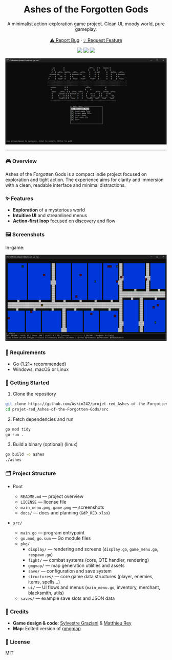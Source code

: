 <div align="center">
  <h1 align="center">Ashes of the Forgotten Gods</h1>
  <p align="center">
    A minimalist action-exploration game project. Clean UI, moody world, pure gameplay.
    <br />
    <br />
    <a href="issues/new">⚠️ Report Bug</a>
    ·
    <a href="issues/new">💡 Request Feature</a>
  </p>
  <p align="center">
    <img src="https://img.shields.io/badge/language-Go-00ADD8?style=for-the-badge&labelColor=000000" />
    <img src="https://img.shields.io/badge/platform-Windows%20%7C%20macOS%20%7C%20Linux-6E56CF?style=for-the-badge&labelColor=000000" />
    <img src="https://img.shields.io/badge/status-Work%20in%20Progress-f97316?style=for-the-badge&labelColor=000000" />
  </p>
  <p align="center">
    <img src="./main_menu.png" alt="Main Menu" />
  </p>
</div>

---

### 🎮 Overview

Ashes of the Forgotten Gods is a compact indie project focused on exploration and tight action. The experience aims for clarity and immersion with a clean, readable interface and minimal distractions.

### ✨ Features

- **Exploration** of a mysterious world
- **Intuitive UI** and streamlined menus
- **Action-first loop** focused on discovery and flow

### 🖼️ Screenshots

In-game:

![In Game](./game.png)

### 🧰 Requirements

- Go (1.21+ recommended)
- Windows, macOS or Linux

### 🚀 Getting Started

1) Clone the repository

```bash
git clone https://github.com/Askin242/projet-red_Ashes-of-the-Forgotten-Gods.git
cd projet-red_Ashes-of-the-Forgotten-Gods/src
```

2) Fetch dependencies and run

```bash
go mod tidy
go run .
```

3) Build a binary (optional) (linux)

```bash
go build -o ashes
./ashes
```

### 🗂️ Project Structure 

- Root
  - `README.md` — project overview
  - `LICENSE` — license file
  - `main_menu.png`, `game.png` — screenshots
  - `docs/` — docs and planning (`GdP_RED.xlsx`)

- `src/`
  - `main.go` — program entrypoint
  - `go.mod`, `go.sum` — Go module files
  - `pkg/`
    - `display/` — rendering and screens (`display.go`, `game_menu.go`, `respawn.go`)
    - `fight/` — combat systems (core, QTE handler, rendering)
    - `gmgmap/` — map generation utilities and assets 
    - `save/` — configuration and save system
    - `structures/` — core game data structures (player, enemies, items, spells…)
    - `ui/` — UI flows and menus (`main_menu.go`, inventory, merchant, blacksmith, utils)
  - `saves/` — example save slots and JSON data

### 🙌 Credits

- **Game design & code**: [Sylvestre Graziani](https://github.com/Askin242) & [Matthieu Rey](https://github.com/MathCat975)
- **Map**: Edited version of  [gmgmap](https://github.com/cxong/gomapgen)

### 📜 License

MIT
